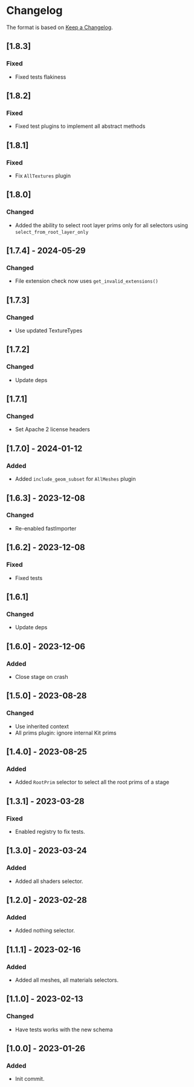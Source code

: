 # Changelog

The format is based on [Keep a Changelog](https://keepachangelog.com/en/1.0.0/).

## [1.8.3]
### Fixed
- Fixed tests flakiness

## [1.8.2]
### Fixed
- Fixed test plugins to implement all abstract methods

## [1.8.1]
### Fixed
- Fix `AllTextures` plugin

## [1.8.0]
### Changed
- Added the ability to select root layer prims only for all selectors using `select_from_root_layer_only`

## [1.7.4] - 2024-05-29
### Changed
- File extension check now uses `get_invalid_extensions()`

## [1.7.3]
### Changed
- Use updated TextureTypes

## [1.7.2]
### Changed
- Update deps

## [1.7.1]
### Changed
- Set Apache 2 license headers

## [1.7.0] - 2024-01-12
### Added
- Added `include_geom_subset` for `AllMeshes` plugin

## [1.6.3] - 2023-12-08
### Changed
- Re-enabled fastImporter

## [1.6.2] - 2023-12-08
### Fixed
- Fixed tests

## [1.6.1]
### Changed
- Update deps

## [1.6.0] - 2023-12-06
### Added
- Close stage on crash

## [1.5.0] - 2023-08-28
### Changed
- Use inherited context
- All prims plugin: ignore internal Kit prims

## [1.4.0] - 2023-08-25
### Added
- Added `RootPrim` selector to select all the root prims of a stage

## [1.3.1] - 2023-03-28
### Fixed
- Enabled registry to fix tests.

## [1.3.0] - 2023-03-24
### Added
- Added all shaders selector.

## [1.2.0] - 2023-02-28
### Added
- Added nothing selector.

## [1.1.1] - 2023-02-16
### Added
- Added all meshes, all materials selectors.

## [1.1.0] - 2023-02-13
### Changed
- Have tests works with the new schema

## [1.0.0] - 2023-01-26
### Added
- Init commit.
